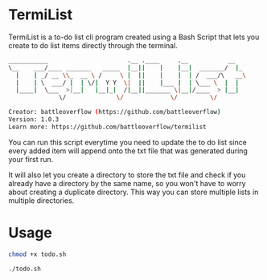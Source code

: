 # TermiList
TermiList is a to-do list cli program created using a Bash Script that lets you create to do list items directly through the terminal.

```bash
___________                      .__ .____     .__           __   
\__    ___/____ _______   _____  |__||    |    |__|  _______/  |_ 
  |    | _/ __ \\_  __ \ /     \ |  ||    |    |  | /  ___/\   __\
  |    | \  ___/ |  | \/|  Y Y  \|  ||    |___ |  | \___ \  |  |  
  |____|  \___  >|__|   |__|_|  /|__||_______ \|__|/____  > |__|  
              \/              \/             \/         \/        

Creator: battleoverflow (https://github.com/battleoverflow)
Version: 1.0.3
Learn more: https://github.com/battleoverflow/termilist
```

You can run this script everytime you need to update the to do list since every added item will append onto the txt file that was generated during your first run.

It will also let you create a directory to store the txt file and check if you already have a directory by the same name, so you won't have to worry about creating a duplicate directory. This way you can store multiple lists in multiple directories.

# Usage
```bash
chmod +x todo.sh
```

```bash
./todo.sh
```